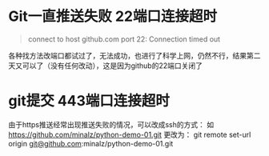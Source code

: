 # Git一直推送失败 22端口连接超时

> connect to host github.com port 22: Connection timed out

各种找方法改端口都试过了，无法成功，也进行了科学上网，仍然不行，结果第二天又可以了（没有任何改动），这是因为github的22端口关闭了

# git提交 443端口连接超时

由于https推送经常出现推送失败的情况，可以改成ssh的方式：
如
https://github.com/minalz/python-demo-01.git
更改为：
git remote set-url origin git@github.com:minalz/python-demo-01.git